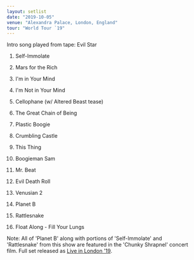 ```yaml
---
layout: setlist
date: "2019-10-05"
venue: "Alexandra Palace, London, England"
tour: "World Tour `19"
---
```



 Intro song played from tape: Evil Star

 1. Self-Immolate

 2. Mars for the Rich

 3. I'm in Your Mind

 4. I'm Not in Your Mind

 5. Cellophane
    (w/ Altered Beast tease)

 6. The Great Chain of Being

 7. Plastic Boogie

 8. Crumbling Castle

 9. This Thing

10. Boogieman Sam

11. Mr. Beat

12. Evil Death Roll

13. Venusian 2

14. Planet B

15. Rattlesnake

16. Float Along - Fill Your Lungs


Note: All of 'Planet B' along with portions of 'Self-Immolate' and
'Rattlesnake' from this show are featured in the 'Chunky Shrapnel'
concert film. Full set released as [Live in London '19](/releases/live-in-london-2019).
